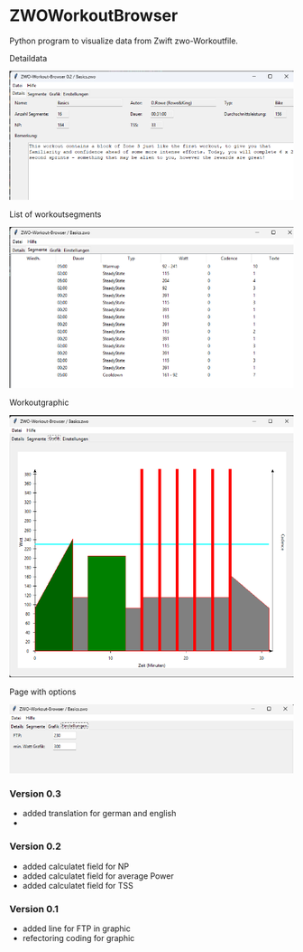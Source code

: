 # ZWOWorkoutBrowser 
<p>Python program to visualize data from Zwift zwo-Workoutfile.</p>
<p>Detaildata</p>
<img src="./Details.png" alt="Page with Details">
<p></p>
<p>List of workoutsegments</p>
<img src="./Segments.png" alt="Page with Segments">
<p></p>
<p>Workoutgraphic</p>
<img src="./Grafic.png" alt="Page with Grafic">
<p></p>
<p>Page with options</p>
<img src="./Options.png" alt="Page with Options">
<h3>Version 0.3</h3>
<ul>
  <li>added translation for german and english</li>
  <li></li>
</ul>
<h3>Version 0.2</h3>
<ul>
  <li>added calculatet field for NP</li>
  <li>added calculatet field for average Power</li>
  <li>added calculatet field for TSS</li>
</ul>
<h3>Version 0.1</h3>
<ul>
  <li>added line for FTP in graphic</li>
  <li>refectoring coding for graphic</li>
</ul>